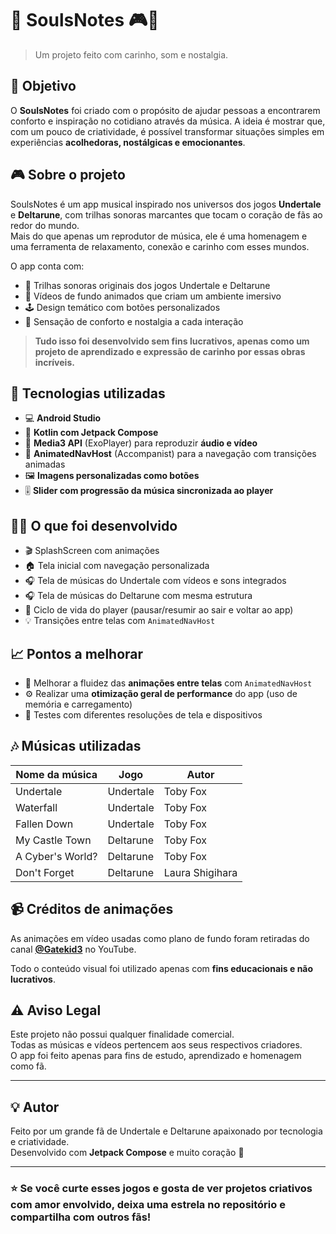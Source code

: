 # 🎵 SoulsNotes 🎮🖤

> Um projeto feito com carinho, som e nostalgia.

## 🧠 Objetivo

O **SoulsNotes** foi criado com o propósito de ajudar pessoas a encontrarem conforto e inspiração no cotidiano através da música. A ideia é mostrar que, com um pouco de criatividade, é possível transformar situações simples em experiências **acolhedoras, nostálgicas e emocionantes**.

## 🎮 Sobre o projeto

SoulsNotes é um app musical inspirado nos universos dos jogos **Undertale** e **Deltarune**, com trilhas sonoras marcantes que tocam o coração de fãs ao redor do mundo.  
Mais do que apenas um reprodutor de música, ele é uma homenagem e uma ferramenta de relaxamento, conexão e carinho com esses mundos.

O app conta com:

- 🎵 Trilhas sonoras originais dos jogos Undertale e Deltarune
- 📼 Vídeos de fundo animados que criam um ambiente imersivo
- 🕹️ Design temático com botões personalizados
- 🧘 Sensação de conforto e nostalgia a cada interação

> **Tudo isso foi desenvolvido sem fins lucrativos, apenas como um projeto de aprendizado e expressão de carinho por essas obras incríveis.**

## 🧪 Tecnologias utilizadas

- 💻 **Android Studio**
- 📱 **Kotlin com Jetpack Compose**
- 🎥 **Media3 API** (ExoPlayer) para reproduzir **áudio e vídeo**
- 🧭 **AnimatedNavHost** (Accompanist) para a navegação com transições animadas
- 🖼️ **Imagens personalizadas como botões**
- 🎚️ **Slider com progressão da música sincronizada ao player**

## 👨‍💻 O que foi desenvolvido

- 🎬 SplashScreen com animações
- 🏠 Tela inicial com navegação personalizada
- 🎧 Tela de músicas do Undertale com vídeos e sons integrados
- 🎧 Tela de músicas do Deltarune com mesma estrutura
- 🔁 Ciclo de vida do player (pausar/resumir ao sair e voltar ao app)
- 💡 Transições entre telas com `AnimatedNavHost`

## 📈 Pontos a melhorar

- 🔄 Melhorar a fluidez das **animações entre telas** com `AnimatedNavHost`
- ⚙️ Realizar uma **otimização geral de performance** do app (uso de memória e carregamento)
- 🧪 Testes com diferentes resoluções de tela e dispositivos

## 🎶 Músicas utilizadas

| Nome da música              | Jogo           | Autor              |
|-----------------------------|----------------|--------------------|
| Undertale                   | Undertale      | Toby Fox           |
| Waterfall                   | Undertale      | Toby Fox           |
| Fallen Down                 | Undertale      | Toby Fox           |
| My Castle Town              | Deltarune      | Toby Fox           |
| A Cyber's World?            | Deltarune      | Toby Fox           |
| Don't Forget                | Deltarune      | Laura Shigihara    |

## 📹 Créditos de animações

As animações em vídeo usadas como plano de fundo foram retiradas do canal **[@Gatekid3](https://www.youtube.com/@Gatekid3)** no YouTube.

Todo o conteúdo visual foi utilizado apenas com **fins educacionais e não lucrativos**.

## ⚠️ Aviso Legal

Este projeto não possui qualquer finalidade comercial.  
Todas as músicas e vídeos pertencem aos seus respectivos criadores.  
O app foi feito apenas para fins de estudo, aprendizado e homenagem como fã.

---

## 💡 Autor

Feito por um grande fã de Undertale e Deltarune apaixonado por tecnologia e criatividade.  
Desenvolvido com **Jetpack Compose** e muito coração 💙

---

### ⭐ Se você curte esses jogos e gosta de ver projetos criativos com amor envolvido, deixa uma estrela no repositório e compartilha com outros fãs!

